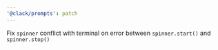 ```yaml
---
'@clack/prompts': patch
---
```


Fix `spinner` conflict with terminal on error between `spinner.start()` and `spinner.stop()`
